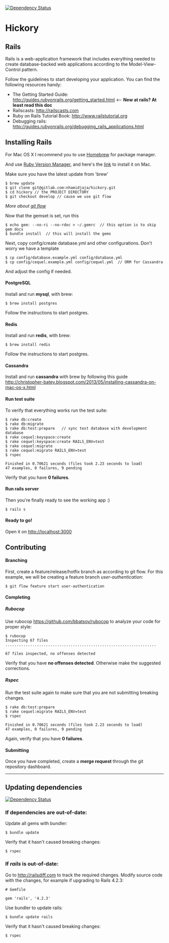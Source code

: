 [![Dependency Status](https://gemnasium.com/86405ecb00aa118efc5c6504680ffd54.svg)](https://gemnasium.com/527867820b8060dce1015e8c946eb481)

# Hickory

## Rails


Rails is a web-application framework that includes everything needed to create database-backed web applications according to the Model-View-Control pattern.

Follow the guidelines to start developing your application. You can find
the following resources handy:

* The Getting Started Guide: <http://guides.rubyonrails.org/getting_started.html> <-- **New at rails? At least read this doc**
* Railscasts: <http://railscasts.com>
* Ruby on Rails Tutorial Book: <http://www.railstutorial.org>
* Debugging rails: <http://guides.rubyonrails.org/debugging_rails_applications.html>


## Installing Rails



For Mac OS X I recommend you to use [Homebrew](http://mxcl.github.io/homebrew/) for package manager.

And use [Ruby Version Manager](https://rvm.io/), and here's the [link](http://www.stewgleadow.com/blog/2011/12/10/installing-rvm-on-os-x-lion/) to install it on Mac.


Make sure you have the latest update from 'brew'

```
$ brew update
$ git clone git@gitlab.com:nhamidjaja/hickory.git
$ cd hickory // the PROJECT DIRECTORY
$ git checkout develop // cause we use git flow
```

*More about [git flow](http://nvie.com/posts/a-successful-git-branching-model/)*


Now that the gemset is set, run this

```
$ echo gem: --no-ri --no-rdoc > ~/.gemrc  // this option is to skip gem docs
$ bundle install  // this will install the gems
```

Next, copy config/create database.yml and other configurations. Don't worry we have a template

```
$ cp config/database.example.yml config/database.yml
$ cp config/cequel.example.yml config/cequel.yml  // ORM for Cassandra
```
And adjust the config if needed.

#### PostgreSQL

Install and run **mysql**, with brew:

```
$ brew install postgres
```
Follow the instructions to start postgres.

#### Redis

Install and run **redis**, with brew:

```
$ brew install redis
```
Follow the instructions to start postgres.

#### Cassandra

Install and run **cassandra** with brew by following this guide <http://christopher-batey.blogspot.com/2013/05/installing-cassandra-on-mac-os-x.html>

#### Run test suite
To verify that everything works run the test suite:

```
$ rake db:create
$ rake db:migrate
$ rake db:test:prepare   // sync test database with development database
$ rake cequel:keyspace:create
$ rake cequel:keyspace:create RAILS_ENV=test
$ rake cequel:migrate
$ rake cequel:migrate RAILS_ENV=test
$ rspec

Finished in 0.70621 seconds (files took 2.23 seconds to load)
47 examples, 0 failures, 9 pending
```
Verify that you have **0 failures**.

#### Run rails server

Then you're finally ready to see the working app :)

```
$ rails s
```


#### Ready to go!
Open it on <http://localhost:3000>

## Contributing

#### Branching
First, create a feature/release/hotfix branch as according to git flow. For this example, we will be creating a feature branch *user-authentication*:

```
$ git flow feature start user-authentication
```

#### Completing
##### Rubocop
Use rubocop <https://github.com/bbatsov/rubocop> to analyze your code for proper style:

``` 
$ rubocop
Inspecting 67 files
...................................................................

67 files inspected, no offenses detected
```
Verify that you have **no offenses detected**. Otherwise make the suggested corrections.

##### Rspec
Run the test suite again to make sure that you are not submitting breaking changes.

```
$ rake db:test:prepare
$ rake cequel:migrate RAILS_ENV=test
$ rspec

Finished in 0.70621 seconds (files took 2.23 seconds to load)
47 examples, 0 failures, 9 pending
```
Again, verify that you have **0 failures**.


#### Submitting
Once you have completed, create a **merge request** through the git repository dashboard.

***

## Updating dependencies
[![Dependency Status](https://gemnasium.com/86405ecb00aa118efc5c6504680ffd54.svg)](https://gemnasium.com/527867820b8060dce1015e8c946eb481)

### If dependencies are out-of-date:

Update all gems with bundler:

```
$ bundle update
```

Verify that it hasn't caused breaking changes:

```
$ rspec
```

### If *rails* is out-of-date:

Go to <http://railsdiff.com> to track the required changes.
Modify source code with the changes, for example if upgrading to Rails 4.2.3:

```
# Gemfile

gem 'rails', '4.2.3'
```

Use bundler to update rails:

```
$ bundle update rails
```

Verify that it hasn't caused breaking changes:

```
$ rspec
```
